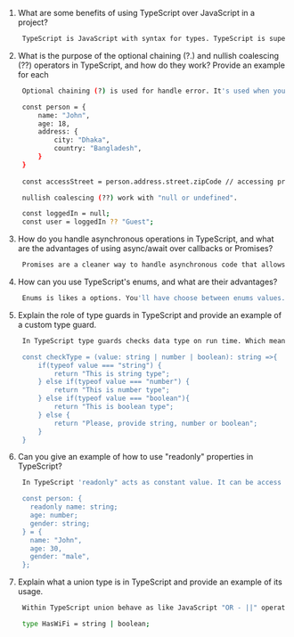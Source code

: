1. What are some benefits of using TypeScript over JavaScript in a project?

   ```bash
    TypeScript is JavaScript with syntax for types. TypeScript is superset of TypeScript, Which means Using TypeScript you'll get full advantages of JavaScript also it's type safe helps developer from make mistake in development environment.
   ```

2. What is the purpose of the optional chaining (?.) and nullish coalescing (??) operators in TypeScript, and how do they work? Provide an example for each

   ```bash
    Optional chaining (?) is used for handle error. It's used when you're accessing nested undefined properties from an Object.

    const person = {
        name: "John",
        age: 18,
        address: {
            city: "Dhaka",
            country: "Bangladesh",
        }
    }
    
    const accessStreet = person.address.street.zipCode // accessing properties without Optional chaining (?) will throw an error. Use instead  of person?.address?.street?.zipCode

    nullish coalescing (??) work with "null or undefined". 

    const loggedIn = null;
    const user = loggedIn ?? "Guest";
   ```

3. How do you handle asynchronous operations in TypeScript, and what are the advantages of using async/await over callbacks or Promises?

   ```bash
    Promises are a cleaner way to handle asynchronous code that allows for chaining . then() and . catch() methods, while Async/await provides a more procedural syntax that makes asynchronous code look similar to synchronous code, with better error handling capabilities.
   ```

4. How can you use TypeScript's enums, and what are their advantages?

   ```bash
    Enums is likes a options. You'll have choose between enums values. An enum is special class. Enums come in two flavors "string" and "number". It's uses advantages is choosing right options.
   ```

5. Explain the role of type guards in TypeScript and provide an example of a custom type guard.

   ```bash
    In TypeScript type guards checks data type on run time. Which means by default TS not know about the initial data types. But When you run the program, It'll detect & adjust with your requirements.

    const checkType = (value: string | number | boolean): string =>{
        if(typeof value === "string") {
            return "This is string type";
        } else if(typeof value === "number") {
            return "This is number type";
        } else if(typeof value === "boolean"){
            return "This is boolean type";
        } else {
            return "Please, provide string, number or boolean";
        }
    }
   ```

6. Can you give an example of how to use "readonly" properties in TypeScript?

   ```bash
    In TypeScript 'readonly" acts as constant value. It can be access but can't reassign it's value.

    const person: {
      readonly name: string;
      age: number;
      gender: string;
    } = {
      name: "John",
      age: 30,
      gender: "male",
    };
   ```

7. Explain what a union type is in TypeScript and provide an example of its usage.

   ```bash
    Within TypeScript union behave as like JavaScript "OR - ||" operator. If you've (string || number in JS or string | number in TS), Which means you can pass "string or number" type. It's uses when you know parameter maybe "string or number".

    type HasWiFi = string | boolean;
   ```
